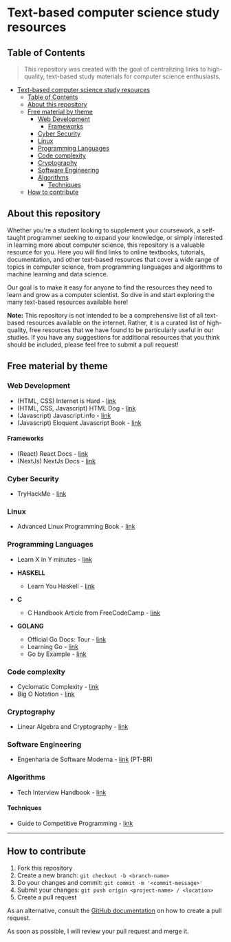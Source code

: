 # Text-based computer science study resources

## Table of Contents

> This repository was created with the goal of centralizing links to high-quality, text-based study materials for computer science enthusiasts.

- [Text-based computer science study resources](#text-based-computer-science-study-resources)
  - [Table of Contents](#table-of-contents)
  - [About this repository](#about-this-repository)
  - [Free material by theme](#free-material-by-theme)
    - [Web Development](#web-development)
      - [Frameworks](#frameworks)
    - [Cyber Security](#cyber-security)
    - [Linux](#linux)
    - [Programming Languages](#programming-languages)
    - [Code complexity](#code-complexity)
    - [Cryptography](#cryptography)
    - [Software Engineering](#software-engineering)
    - [Algorithms](#algorithms)
      - [Techniques](#techniques)
  - [How to contribute](#how-to-contribute)

## About this repository

Whether you're a student looking to supplement your coursework, a self-taught programmer seeking to expand your knowledge, or simply interested in learning more about computer science, this repository is a valuable resource for you. Here you will find links to online textbooks, tutorials, documentation, and other text-based resources that cover a wide range of topics in computer science, from programming languages and algorithms to machine learning and data science.

Our goal is to make it easy for anyone to find the resources they need to learn and grow as a computer scientist. So dive in and start exploring the many text-based resources available here!

**Note:** This repository is not intended to be a comprehensive list of all text-based resources available on the internet. Rather, it is a curated list of high-quality, free resources that we have found to be particularly useful in our studies. If you have any suggestions for additional resources that you think should be included, please feel free to submit a pull request!

## Free material by theme

### Web Development

- (HTML, CSS) Internet is Hard - [link](https://www.internetingishard.com/)
- (HTML, CSS, Javascript) HTML Dog - [link](https://www.htmldog.com/)
- (Javascript) Javascript.info - [link](https://javascript.info/)
- (Javascript) Eloquent Javascript Book - [link](https://eloquentjavascript.net/)

#### Frameworks

- (React) React Docs - [link](https://reactjs.org/docs/getting-started.html)
- (NextJs) NextJs Docs - [link](https://nextjs.org/docs/getting-started)

### Cyber Security

- TryHackMe - [link](https://tryhackme.com/paths)

### Linux

- Advanced Linux Programming Book - [link](https://mentorembedded.github.io/advancedlinuxprogramming/alp-folder/)

### Programming Languages

- Learn X in Y minutes - [link](https://learnxinyminutes.com/)

- **HASKELL**
  - Learn You Haskell - [link](http://learnyouahaskell.com/chapters)

- **C**
  - C Handbook Article from FreeCodeCamp - [link](https://www.freecodecamp.org/news/the-c-beginners-handbook/#pointers)

- **GOLANG**
  - Official Go Docs: Tour - [link](https://go.dev/tour/list)
  - Learning Go - [link](https://www.miek.nl/go/)
  - Go by Example - [link](https://gobyexample.com/)

### Code complexity

- Cyclomatic Complexity - [link](https://en.wikipedia.org/wiki/Cyclomatic_complexity)
- Big O Notation - [link](https://vitorsalmeida.com/blog/ptBR/big-o-notation)

### Cryptography

- Linear Algebra and Cryptography - [link](http://i-rep.emu.edu.tr:8080/xmlui/bitstream/handle/11129/1420/ElfadelAjaeb.pdf?sequence=1#:~:text=Cryptography%20is%20one%20of%20the,and%20security%20of%20this%20information.)

### Software Engineering

- Engenharia de Software Moderna - [link](https://engsoftmoderna.info/) (PT-BR)

### Algorithms

- Tech Interview Handbook - [link](https://yangshun.github.io/tech-interview-handbook/)

#### Techniques

- Guide to Competitive Programming - [link](https://cses.fi/book/book.pdf)

---

## How to contribute

1. Fork this repository
2. Create a new branch: `git checkout -b <branch-name>`
3. Do your changes and commit: `git commit -m '<commit-message>'`
4. Submit your changes: `git push origin <project-name> / <location>`
5. Create a pull request

As an alternative, consult the [GitHub documentation](https://docs.github.com/en/github/collaborating-with-issues-and-pull-requests/creating-a-pull-request-from-a-fork) on how to create a pull request.

As soon as possible, I will review your pull request and merge it.
